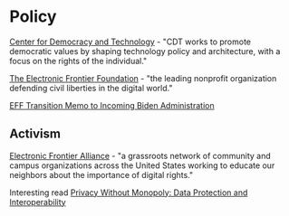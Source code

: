 # Policy

[Center for Democracy and Technology](https://cdt.org) - "CDT works to promote democratic values by shaping technology policy and architecture, with a focus on the rights of the individual."

[The Electronic Frontier Foundation](https://www.eff.org/) - "the leading nonprofit organization defending civil liberties in the digital world."

[EFF Transition Memo to Incoming Biden Administration](https://www.eff.org/wp/eff-transition-memo-incoming-biden-administration)

## Activism

[Electronic Frontier Alliance](https://www.eff.org/fight) - "a grassroots network of community and campus organizations across the United States working to educate our neighbors about the importance of digital rights."

Interesting read [Privacy Without Monopoly: Data Protection and Interoperability](https://www.eff.org/wp/interoperability-and-privacy)